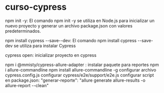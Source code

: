 # curso-cypress
npm init -y: El comando npm init -y se utiliza en Node.js para inicializar un nuevo proyecto y generar un archivo package.json con valores predeterminados.

npm install cypress --save--dev: El comando npm install cypress --save-dev se utiliza para instalar Cypress

cypress open: inicializar proyecto en cypress

npm i @mmisty/cypress-allure-adapter : instalar paquete para reportes
npm i allure-commandline
npm install allure-commandline -g
configurar archivo cypress.config.js
configurar cypress/e2e/support/e2e.js
configurar script en package.json: "generar-reporte": "allure generate allure-results -o allure-report --clean"